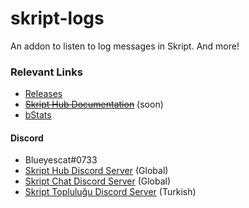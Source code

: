 # skript-logs
An addon to listen to log messages in Skript. And more!

### Relevant Links
- [Releases](https://github.com/Blueyescat/skript-logs/releases)
- ~~[Skript Hub Documentation](https://skripthub.net/docs/?addon=skript-logs)~~ (soon)
- [bStats](https://bstats.org/plugin/bukkit/skript-logs)

#### Discord
- Blueyescat#0733
- [Skript Hub Discord Server](https://skripthub.net/discord) (Global)
- [Skript Chat Discord Server](https://discord.gg/wfkUMXZ) (Global)
- [Skript Topluluğu Discord Server](https://discord.gg/UuNuz5Y) (Turkish)
